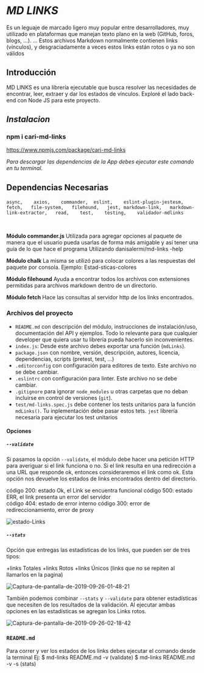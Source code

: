 # __***MD LINKS***__

Es un leguaje de marcado ligero muy popular entre desarrolladores, muy utilizado en  plataformas que manejan texto plano en la web (GitHub, foros, blogs, ...). ... Estos archivos Markdown normalmente contienen links (vínculos), y desgraciadamente a veces estos links están rotos o ya no son válidos

## Introducción
MD LINKS es una librería ejecutable que busca resolver las necesidades de encontrar, leer, extraer y dar los estados de vínculos. 
Exploré el lado back-end con Node JS para este proyecto.


## _Instalacion_ 


### npm i cari-md-links
    
  https://www.npmjs.com/package/cari-md-links 
  
  *Para descargar las dependencias de la App debes ejecutar este comando en tu terminal.*




## Dependencias Necesarias 

#### 

  ```fix 
  async,    axios,    commander,  eslint,    eslint-plugin-jestesm,    fetch,   file-system,   filehound,   jest, markdown-link,   markdown-link-extractor,   read,    test,    testing,    validador-mdlinks 
```
<br/>

**Módulo commander.js**  Utilizada para agregar opciones al paquete de manera que el usuario pueda usarlas de forma más amigable y así tener una guía de lo que hace                          el programa Utilizando danisalermi/md-links -help 

**Módulo chalk** La misma se utilizó para colocar colores a las respuestas del paquete por consola. Ejemplo: Estad-sticas-colores

**Módulo filehound**  Ayuda a encontrar todos los archivos con extensiones permitidas para archivos markdown dentro de un directorio.

**Módulo fetch**  Hace las consultas al servidor http de los links encontrados.


### Archivos del proyecto

- `README.md` con descripción del módulo, instrucciones de instalación/uso,
  documentación del API y ejemplos. Todo lo relevante para que cualquier
  developer que quiera usar tu librería pueda hacerlo sin inconvenientes.
- `index.js`: Desde este archivo debes exportar una función (`mdLinks`).
- `package.json` con nombre, versión, descripción, autores, licencia,
  dependencias, scripts (pretest, test, ...)
- `.editorconfig` con configuración para editores de texto. Este archivo no se
  debe cambiar.
- `.eslintrc` con configuración para linter. Este archivo no
  se debe cambiar.
- `.gitignore` para ignorar `node_modules` u otras carpetas que no deban
  incluirse en control de versiones (`git`).
- `test/md-links.spec.js` debe contener los tests unitarios para la función
  `mdLinks()`. Tu inplementación debe pasar estos tets.
  `jest` librería  necesaria para ejecutar los test unitarios


#### Opciones 
##### `--validate`

Si pasamos la opción `--validate`, el módulo debe hacer una petición HTTP para 
averiguar si el link funciona o no. Si el link resulta en una redirección a una 
URL que responde ok, entonces consideraremos el link como ok. 
Esta opción nos devuelve los estados de links encontrados dentro del directorio.  
 
código 200: estado Ok, el Link se encuentra funcional 
código 500: estado ERR, el link presenta un error del servidor  
código 404: estado de error interno 
código 300: error de redireccionamiento, error de proxy 

<img src="https://i.ibb.co/4tQyzWh/estado-Links.png" alt="estado-Links" border="0">

##### `--stats`
Opción que entregas las estadísticas de los links, que pueden ser de tres tipos: 

+links Totales 
+links Rotos 
+links Únicos (links que no se repiten al llamarlos en la pagina)


<img src="https://i.ibb.co/stckFvN/Captura-de-pantalla-de-2019-09-26-01-48-21.png" alt="Captura-de-pantalla-de-2019-09-26-01-48-21" border="0">



También podemos combinar `--stats` y `--validate` para obtener estadísticas que
necesiten de los resultados de la validación. Al ejecutar ambas opciones en las estadísticas se agregan los Links rotos.

<img src="https://i.ibb.co/r6ZPrVZ/Captura-de-pantalla-de-2019-09-26-02-18-42.png" alt="Captura-de-pantalla-de-2019-09-26-02-18-42" border="0">

### `README.md`

Para correr y ver los estados de los links debes ejecutar el comando desde la terminal 
Ej: $ md-links README.md -v (validate)
    $ md-links README.md -v -s (stats)



